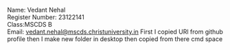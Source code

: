 Name: Vedant Nehal   
Register Number: 23122141  
Class:MSCDS B   
Email: vedant.nehal@mscds.christuniversity.in
First I copied URl from github  profile then I make new folder in desktop then copied from there cmd space 


